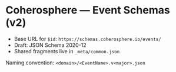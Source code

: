 # Coherosphere — Event Schemas (v2)

- Base URL for `$id`: `https://schemas.coherosphere.io/events/`
- Draft: JSON Schema 2020-12
- Shared fragments live in `_meta/common.json`

Naming convention: `<domain>/<EventName>.v<major>.json`
